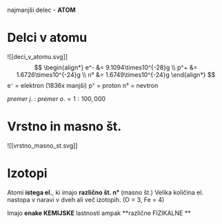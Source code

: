 najmanjši delec - **ATOM**

# Delci v atomu
![[deci_v_atomu.svg]]
$$
\begin{align*}
e^- &= 9.1094\times10^{-28}g \\
p^+ &= 1.6726\times10^{-24}g \\
n° &= 1.6749\times10^{-24}g
\end{align*}
$$
e⁻  = elektron (1836x manjši)
p⁺ = proton
n° = nevtron

$premer\ j.\ :\ premer\ o. = 1 : 100,000$

# Vrstno in masno št.
![[vrstno_masno_st.svg]]
# Izotopi
Atomi **istega el.**, ki imajo **različno št. n°** (masno št.) 
Velika količina el. nastopa v naravi v dveh ali več izotopih. (O = 3, Fe = 4)

Imajo **enake KEMIJSKE** lastnosti ampak **različne FIZIKALNE ** 